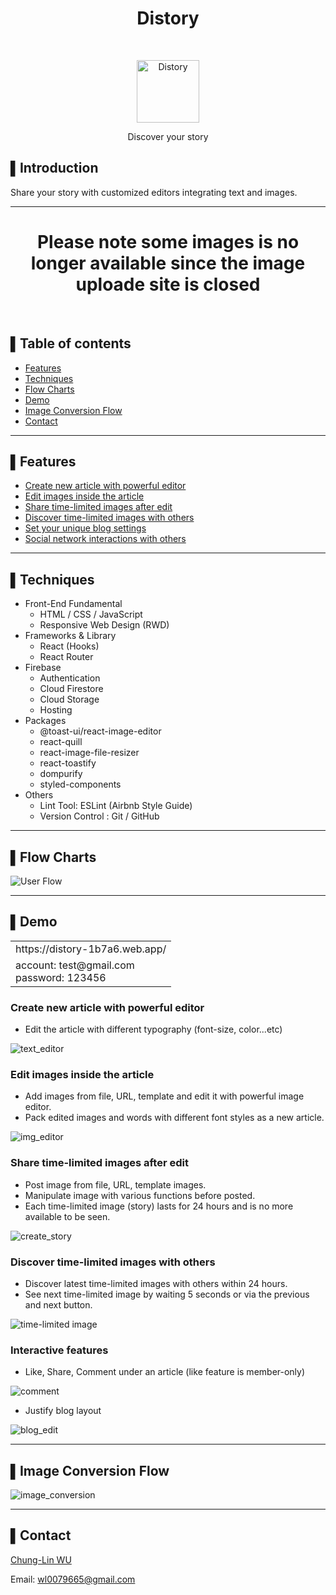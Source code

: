 <h1 align="center"> Distory </h1> <br>

<p align="center">
  <a href="https://distory-1b7a6.web.app/">
    <img alt="Distory" title="Distory" src="readme_img/icon.png" width="100">
  </a>
</p>

<p align="center">
  Discover your story
</p>

## ▌Introduction
  Share your story with customized editors integrating text and images.

---


<h1 align="center"> Please note some images is no longer available since the image uploade site is closed </h1> <br>


## ▌Table of contents
* [Features](#▌features)
* [Techniques](#▌techniques)
* [Flow Charts](#▌flow-charts)
* [Demo](#▌demo)
* [Image Conversion Flow](#▌image-conversion-flow)
* [Contact](#▌contact)

---

## ▌Features
* [Create new article with powerful editor](#create-new-article-with-powerful-editor)
* [Edit images inside the article](#edit-images-inside-the-article)
* [Share time-limited images after edit](#share-time-limited-images-after-edit)
* [Discover time-limited images with others](#discover-time-limited-images-with-others)
* [Set your unique blog settings](#interactive-features)
* [Social network interactions with others](#interactive-features)

---


## ▌Techniques
+ Front-End Fundamental
  + HTML / CSS / JavaScript
  + Responsive Web Design (RWD)
+ Frameworks & Library
  + React (Hooks)
  + React Router
+ Firebase
  + Authentication
  + Cloud Firestore
  + Cloud Storage
  + Hosting
+ Packages
  + @toast-ui/react-image-editor
  + react-quill
  + react-image-file-resizer
  + react-toastify
  + dompurify
  + styled-components
+ Others
  + Lint Tool: ESLint (Airbnb Style Guide)
  + Version Control : Git / GitHub

--- 

## ▌Flow Charts
![User Flow](/readme_img/user_flow.png "User FLow")

---
## ▌Demo
<table>
<tr>
<td>
  https://distory-1b7a6.web.app/
</td>

</tr>
<tr>
<td>
  account: test@gmail.com
  </br>
  password: 123456
</td>
</tr>
</table>

### Create new article with powerful editor
- Edit the article with different typography (font-size, color...etc)

![text_editor](/readme_img/text_editor.webp "text_editor")

### Edit images inside the article
- Add images from file, URL, template and edit it with powerful image editor.
- Pack edited images and words with different font styles as a new article.

![img_editor](/readme_img/img_editor.webp "img_editor")

### Share time-limited images after edit
- Post image from file, URL, template images.
- Manipulate image with various functions before posted.
- Each time-limited image (story) lasts for 24 hours and is no more available to be seen.

![create_story](/readme_img/create_story.webp "create_story")

### Discover time-limited images with others
- Discover latest time-limited images with others within 24 hours.
- See next time-limited image by waiting 5 seconds or via the previous and next button.

![time-limited image](/readme_img/story.gif "time-limited image")

### Interactive features
- Like, Share, Comment under an article  (like feature is member-only)

![comment](/readme_img/comment.webp "comment")
- Justify blog layout

![blog_edit](/readme_img/blog_edit.png "blog_edit")


---

## ▌Image Conversion Flow
![image_conversion](/readme_img/detail_flow.png "image_conversion")

---

## ▌Contact
[Chung-Lin WU](https://github.com/Chongfong)

Email: wl0079665@gmail.com
